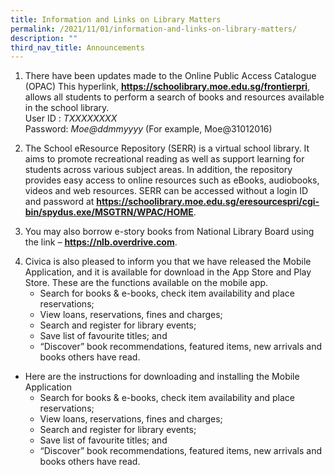 ```yaml
---
title: Information and Links on Library Matters
permalink: /2021/11/01/information-and-links-on-library-matters/
description: ""
third_nav_title: Announcements
---
```

<ol type="1">
<li>There have been updates made to the Online Public Access Catalogue (OPAC) This hyperlink,&nbsp;<strong><a href="https://schoolibrary.moe.edu.sg/frontierpri">https://schoolibrary.moe.edu.sg/frontierpri</a></strong>, allows all students to perform a search of books and resources available in the school library.<br />User ID :&nbsp;<em>TXXXXXXXX</em><br />Password:&nbsp;<em>Moe@ddmmyyyy&nbsp;</em>(For example, Moe@31012016)</li>
</ol>
<ol start="2">
<li>The School eResource Repository (SERR) is a virtual school library. It aims to promote recreational reading as well as support learning for students across various subject areas. In addition, the repository provides easy access to online resources such as eBooks, audiobooks, videos and web resources. SERR can be accessed without a login ID and password at&nbsp;<strong><a href="https://schoolibrary.moe.edu.sg/eresourcespri/cgi-bin/spydus.exe/MSGTRN/WPAC/HOME">https://schoolibrary.moe.edu.sg/eresourcespri/cgi-bin/spydus.exe/MSGTRN/WPAC/HOME</a></strong>.</li>
</ol>
<ol start="3">
<li>You may also borrow e-story books from National Library Board using the link &ndash;&nbsp;<strong><a href="https://nlb.overdrive.com/">https://nlb.overdrive.com</a></strong>.</li>
</ol>
<div class="wp-block-group">
<div class="wp-block-group__inner-container">
<ol start="4">
<li>Civica is also pleased to inform you that we have released the Mobile Application, and it is available for download in the App Store and Play Store. These are the functions available on the mobile app.
<ul>
<li>Search for books &amp; e-books, check item availability and place reservations;</li>
<li>View loans, reservations, fines and charges;</li>
<li>Search and register for library events;</li>
<li>Save list of favourite titles; and</li>
<li>&ldquo;Discover&rdquo; book recommendations, featured items, new arrivals and books others have read.</li>
</ul>
</li>
</ol>
<ul>
<li>Here are the instructions for downloading and installing the Mobile Application
<ul>
<li>Search for books &amp; e-books, check item availability and place reservations;</li>
<li>View loans, reservations, fines and charges;</li>
<li>Search and register for library events;</li>
<li>Save list of favourite titles; and</li>
<li>&ldquo;Discover&rdquo; book recommendations, featured items, new arrivals and books others have read.</li>
</ul>
</li>
</ul>